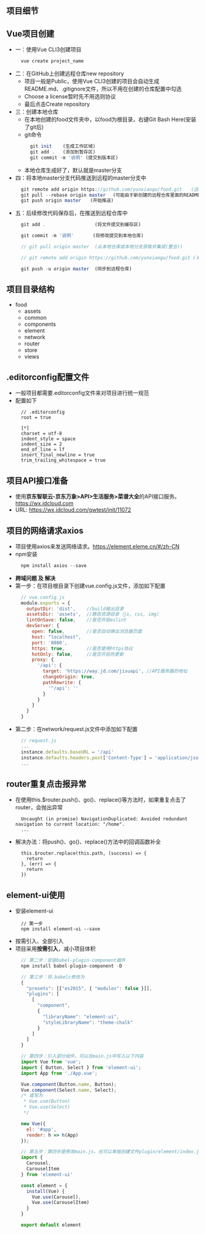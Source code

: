 ## 项目细节

## Vue项目创建
  - 一：使用Vue CLI3创建项目
    ``` js
      vue create project_name
    ```
  - 二：在GitHub上创建远程仓库new repository
    * 项目一般是Public，使用Vue CLI3创建的项目会自动生成README.md、.gitignore文件，所以不用在创建的仓库配置中勾选
    * Choose a license暂时先不用选则协议
    * 最后点击Create repository
  - 三：创建本地仓库
    * 在本地创建的food文件夹中，以food为根目录，右键Git Bash Here(安装了git后)
    * git命令
      ``` js
        git init    (生成工作区域)
        git add .   (添加到暂存区)
        git commit -m '说明' (提交到版本区)
      ```
    * 本地仓库生成好了，默认就是master分支
  - 四：将本地master分支代码推送到远程的master分支中
    ``` js
      git remote add origin https://github.com/yunxiaogu/food.git　　(远程地址，并且给它取了一个别名：origin)
      git pull --rebase origin master 　(可能由于新创建的远程仓库里面的README或者licence文件不在本地仓库目录中，这时我们需要通过以下命令先将内容合并一下)
      git push origin master　　(开始推送)
    ```
  - 五：后续修改代码保存后，在推送到远程仓库中
    ``` js
      git add .                  (将文件提交到缓存区)

      git commit -m '说明'       (将修改提交到本地仓库)

      // git pull origin master  (从本地仓库或本地分支获取并集成(整合))

      // git remote add origin https://github.com/yunxiaogu/food.git (关联到自己GitHub上的仓库)

      git push -u origin master  (同步到远程仓库)
    ```

## 项目目录结构
  - food
      * assets
      * common
      * components
      * element
      * network
      * router
      * store
      * views

## .editorconfig配置文件
  - 一般项目都需要.editorconfig文件来对项目进行统一规范
  - 配置如下
    ```
      // .editorconfig
      root = true

      [*]
      charset = utf-8
      indent_style = space
      indent_size = 2
      end_of_line = lf
      insert_final_newline = true
      trim_trailing_whitespace = true
    ```


## 项目API接口准备
  - 使用**京东智联云-京东万象>API>生活服务>菜谱大全**的API接口服务。https://wx.jdcloud.com
  - URL: https://wx.jdcloud.com/gwtest/init/11072


## 项目的网络请求axios
  - 项目使用axios来发送网络请求。https://element.eleme.cn/#/zh-CN
  - npm安装
    ``` js
      npm install axios --save
    ```
  - **跨域问题 及 解决**
  - 第一步：在项目根目录下创建vue.config.js文件，添加如下配置
    ``` js
      // vue.config.js
      module.exports = {
        outputDir: 'dist',    //build输出目录
        assetsDir: 'assets',  //静态资源目录（js, css, img）
        lintOnSave: false,    //是否开启eslint
        devServer: {
          open: false,        //是否自动弹出浏览器页面
          host: "localhost",
          port: '8080',
          https: true,        //是否使用https协议
          hotOnly: false,     //是否开启热更新
          proxy: {
            '/api': {
              target: 'https://way.jd.com/jisuapi', //API服务器的地址
              changeOrigin: true,
              pathRewrite: {
                '^/api': ''
              }
            }
          }
        }
      }
      ```
  - 第二步：在network/request.js文件中添加如下配置
    ``` js
      // request.js
      ...
      instance.defaults.baseURL = '/api'
      instance.defaults.headers.post['Content-Type'] = 'application/json'
      ...
    ```

## router重复点击报异常
  - 在使用this.$router.push()、go()、replace()等方法时，如果重复点击了router，会抛出异常
    ```
      Uncaught (in promise) NavigationDuplicated: Avoided redundant navigation to current location: "/home".
      ...
    ```
  - 解决办法：将push()、go()、replace()方法中的回调函数补全
    ```
      this.$router.replace(this.path, (success) => {
        return
      }, (err) => {
        return
      })
    ```

## element-ui使用
  - 安装element-ui
    ```
      // 第一步
      npm install element-ui --save
    ```
  - 按需引入、全部引入
  - 项目采用**按需引入**，减小项目体积
    ``` js
      // 第二步：安装babel-plugin-component插件
      npm install babel-plugin-component -D
    ```
    ``` js
      // 第三步：将.babelc修改为
      {
        "presets": [["es2015", { "modules": false }]],
        "plugins": [
          [
            "component",
            {
              "libraryName": "element-ui",
              "styleLibraryName": "theme-chalk"
            }
          ]
        ]
      }
    ```
    ``` js
      // 第四步：引入部分组件，可以在main.js中写入以下内容
      import Vue from 'vue';
      import { Button, Select } from 'element-ui';
      import App from './App.vue';

      Vue.component(Button.name, Button);
      Vue.component(Select.name, Select);
      /* 或写为
       * Vue.use(Button)
       * Vue.use(Select)
       */

      new Vue({
        el: '#app',
        render: h => h(App)
      });

    ```
    ``` js
      // 第五步：第四步是修改main.js，也可以单独创建文件plugin/element/index.js，然后写入以下内容
      import {
        Carousel,
        CarouselItem
      } from 'element-ui'

      const element = {
        install(Vue) {
          Vue.use(Carousel),
          Vue.use(CarouselItem)
        }
      }

      export default element
    ```
